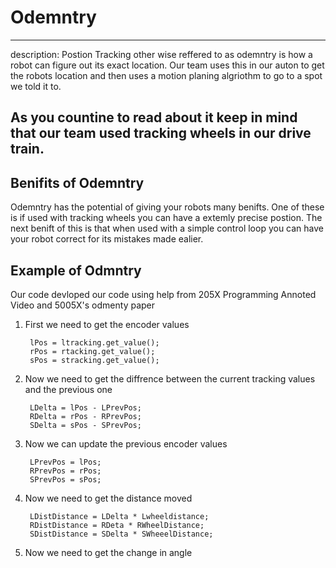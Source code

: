 # Odemntry 

---
description: Postion Tracking other wise reffered to as odemntry is how a robot can figure out its exact location. Our team uses this in our auton to get the robots location and then uses a motion planing algriothm to go to a spot we told it to. 

As you countine to read about it keep in mind that our team used tracking wheels in our drive train.
---

## Benifits of Odemntry

Odemntry has the potential of giving your robots many benifts. One of these is if used with tracking wheels you can have a extemly precise postion. The next benift of this is that when used with a simple control loop you can have your robot correct for its mistakes made ealier. 

## Example of Odmntry
Our code devloped our code using help from 205X Programming Annoted Video and 5005X's odmenty paper

1. First we need to get the encoder values
                    
        lPos = ltracking.get_value();
        rPos = rtacking.get_value();
        sPos = stracking.get_value();

2. Now we need to get the diffrence between the current tracking values and the previous one

        LDelta = lPos - LPrevPos;
        RDelta = rPos - RPrevPos;
        SDelta = sPos - SPrevPos;
3. Now we can update the previous encoder values

        LPrevPos = lPos;
        RPrevPos = rPos;
        SPrevPos = sPos;
4. Now we need to get the distance moved
        
        LDistDistance = LDelta * Lwheeldistance;
        RDistDistance = RDeta * RWheelDistance;
        SDistDistance = SDelta * SWheeelDistance;
5. Now we need to get the change in angle
    